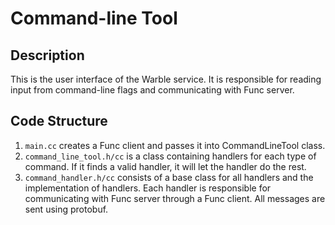 # Command-line Tool

## Description
This is the user interface of the Warble service. It is responsible for reading input from command-line flags and communicating with Func server.

## Code Structure
1. `main.cc` creates a Func client and passes it into CommandLineTool class.
2. `command_line_tool.h/cc` is a class containing handlers for each type of command. If it finds a valid handler, it will let the handler do the rest.
3. `command_handler.h/cc` consists of a base class for all handlers and the implementation of handlers. Each handler is responsible for communicating with Func server through a Func client. All messages are sent using protobuf.
